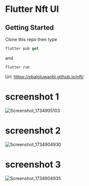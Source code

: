 # Flutter Nft UI

## Getting Started
Clone this repo then type

```dart
flutter pub get
```
and 

```dart
flutter run
```
Url: https://obaloluwaobi.github.io/nft/
# screenshot 1
![Screenshot_1734905103](https://github.com/user-attachments/assets/e5e051c7-6096-47db-8911-812f14b481d8)

# screenshot 2
![Screenshot_1734904930](https://github.com/user-attachments/assets/5377501e-549a-4ba3-8e59-ace33afb6d70)

# screenshot 3
![Screenshot_1734904935](https://github.com/user-attachments/assets/0db38dd6-e6b7-4a42-be0d-7f178e922c3d)
